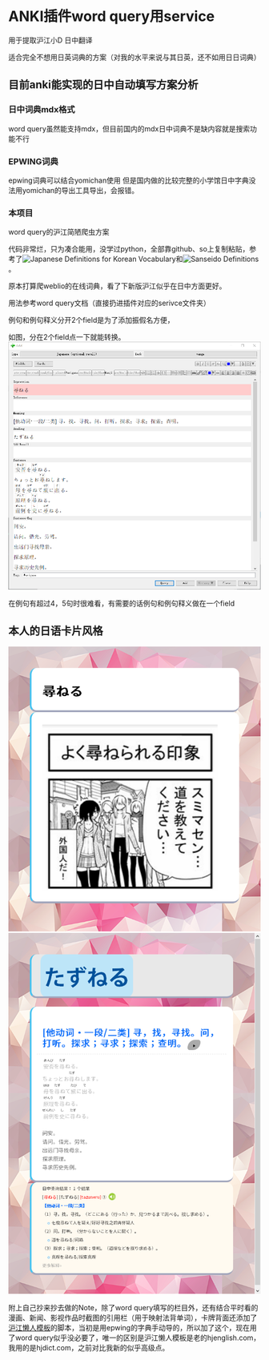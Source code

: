 # ANKI插件word query用service

用于提取沪江小D 日中翻译

适合完全不想用日英词典的方案（对我的水平来说与其日英，还不如用日日词典）

## 目前anki能实现的日中自动填写方案分析

### 日中词典mdx格式

word query虽然能支持mdx，但目前国内的mdx日中词典不是缺内容就是搜索功能不行

### EPWING词典

epwing词典可以结合yomichan使用
但是国内做的比较完整的小学馆日中字典没法用yomichan的导出工具导出，会报错。

### 本项目

word query的沪江简陋爬虫方案

代码非常烂，只为凑合能用，没学过python，全部靠github、so上复制粘贴，参考了![Japanese Definitions for Korean Vocabulary](https://ankiweb.net/shared/info/553926167)和![Sanseido Definitions](https://ankiweb.net/shared/info/1967553085)。

原本打算爬weblio的在线词典，看了下新版沪江似乎在日中方面更好。

用法参考word query文档（直接扔进插件对应的serivce文件夹）

例句和例句释义分开2个field是为了添加振假名方便，

如图，分在2个field点一下就能转换。
![](snipaste_20180102_195431.png)

在例句有超过4，5句时很难看，有需要的话例句和例句释义做在一个field



## 本人的日语卡片风格

![](snipaste_20180102_200733.png)
![](snipaste_20180102_200750.png)

附上自己抄来抄去做的Note，除了word query填写的栏目外，还有结合平时看的漫画、新闻、影视作品时截图的引用栏（用于映射法背单词），卡牌背面还添加了[沪江懒人模板](https://zhuanlan.zhihu.com/p/24902283)的脚本，当初是用epwing的字典手动导的，所以加了这个，现在用了word query似乎没必要了，唯一的区别是沪江懒人模板是老的hjenglish.com，我用的是hjdict.com，之前对比我新的似乎高级点。
